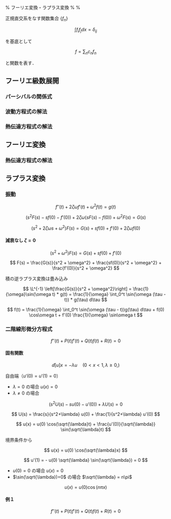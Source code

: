 % フーリエ変換・ラプラス変換
%
%

$$
\newcommand{\R}{\mathbb{R}}
\newcommand{\C}{\mathbb{C}}
\newcommand{\d}[2][]{\frac{\mathrm{d} #1}{\mathrm{d} #2}}
\newcommand{\dd}[2][]{\frac{\mathrm{d}^2 #1}{\mathrm{d} {#2}^2}}
\newcommand{\pd}[2][]{\frac{\partial #1}{\partial #2}}
\newcommand{\pdd}[2][]{\frac{\partial^2 #1}{\partial {#2}^2}}
\newcommand{\F}{\mathcal{F}}
\newcommand{\L}{\mathcal{L}}
$$

正規直交系をなす関数集合 $\{f_n\}$

$$
\int f_i f_j dx = \delta_{ij}
$$

を基底として

$$
f = \sum_n c_n f_n
$$

と関数を表す．

## フーリエ級数展開

### パーシバルの関係式

### 波動方程式の解法

### 熱伝達方程式の解法

## フーリエ変換

### 熱伝達方程式の解法

## ラプラス変換

### 振動

$$
f''(t) + 2 \zeta \omega f'(t) + \omega^2 f(t) = g(t)
$$

$$
(s^2F(s) - sf(0) - f'(0)) + 2 \zeta \omega (sF(s)-f(0)) + \omega^2 F(s) = G(s)
$$

$$
(s^2 + 2 \zeta \omega s + \omega^2) F(s) = G(s) + sf(0) + f'(0) + 2\zeta\omega f(0)
$$

#### 減衰なし $\zeta=0$

$$
(s^2 + \omega^2) F(s) = G(s) + sf(0) + f'(0)
$$

$$
F(s) = \frac{G(s)}{s^2 + \omega^2} + \frac{sf(0)}{s^2 + \omega^2} + \frac{f'(0)}{s^2 + \omega^2}
$$

積の逆ラプラス変換は畳み込み

$$
\L^{-1} \left[\frac{G(s)}{s^2 + \omega^2}\right] = \frac{1}{\omega}\sin(\omega t) * g(t) = \frac{1}{\omega} \int_0^t \sin(\omega (\tau - t)) * g(\tau) d\tau
$$

$$
f(t) = \frac{1}{\omega} \int_0^t \sin(\omega (\tau - t))g(\tau) d\tau + f(0) \cos\omega t + f'(0) \frac{1}{\omega} \sin\omega t
$$

### 二階線形微分方程式

$$
f''(t) + P(t) f'(t) + Q(t) f(t) + R(t) = 0
$$

#### 固有関数

$$
\dd[u]{x} = -\lambda u \quad (0 < x < 1 , \lambda \geq 0,)
$$

自由端（$u'(0)=u'(1)=0$）

- $\lambda = 0$ の場合 $u(x)=0$
- $\lambda \neq 0$ の場合

$$
(s^2 U(s) - su(0) - u'(0)) + \lambda U(s) = 0
$$

$$
U(s) = \frac{s}{s^2+\lambda} u(0) + \frac{1}{s^2+\lambda} u'(0)
$$

$$
u(x) = u(0) \cos(\sqrt{\lambda}t) + \frac{u'(0)}{\sqrt{\lambda}} \sin(\sqrt{\lambda}t)
$$

境界条件から

$$
u(x) = u(0) \cos(\sqrt{\lambda}x)
$$

$$
u'(1) = - u(0) \sqrt{\lambda} \sin(\sqrt{\lambda}) = 0
$$

- $u(0)=0$ の場合 $u(x)=0$
- $\sin(\sqrt{\lambda})=0$ の場合 $\sqrt{\lambda} = n\pi$

$$
u(x) = u(0) \cos(n\pi x)
$$

#### 例１

$$
f''(t) + P(t) f'(t) + Q(t) f(t) + R(t) = 0
$$
